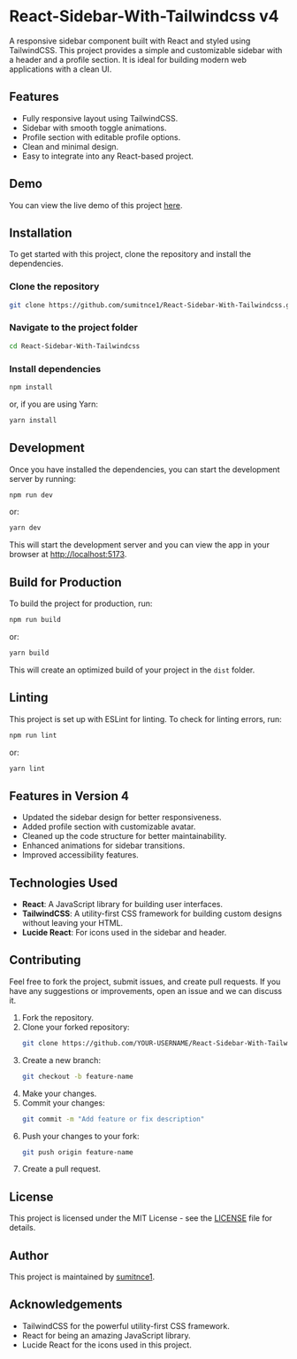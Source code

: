 # React-Sidebar-With-Tailwindcss v4

A responsive sidebar component built with React and styled using TailwindCSS. This project provides a simple and customizable sidebar with a header and a profile section. It is ideal for building modern web applications with a clean UI.

## Features
- Fully responsive layout using TailwindCSS.
- Sidebar with smooth toggle animations.
- Profile section with editable profile options.
- Clean and minimal design.
- Easy to integrate into any React-based project.

## Demo

You can view the live demo of this project [here](#).

## Installation

To get started with this project, clone the repository and install the dependencies.

### Clone the repository

```bash
git clone https://github.com/sumitnce1/React-Sidebar-With-Tailwindcss.git
```

### Navigate to the project folder

```bash
cd React-Sidebar-With-Tailwindcss
```

### Install dependencies

```bash
npm install
```

or, if you are using Yarn:

```bash
yarn install
```

## Development

Once you have installed the dependencies, you can start the development server by running:

```bash
npm run dev
```

or:

```bash
yarn dev
```

This will start the development server and you can view the app in your browser at [http://localhost:5173](http://localhost:5173).

## Build for Production

To build the project for production, run:

```bash
npm run build
```

or:

```bash
yarn build
```

This will create an optimized build of your project in the `dist` folder.

## Linting

This project is set up with ESLint for linting. To check for linting errors, run:

```bash
npm run lint
```

or:

```bash
yarn lint
```

## Features in Version 4

- Updated the sidebar design for better responsiveness.
- Added profile section with customizable avatar.
- Cleaned up the code structure for better maintainability.
- Enhanced animations for sidebar transitions.
- Improved accessibility features.

## Technologies Used

- **React**: A JavaScript library for building user interfaces.
- **TailwindCSS**: A utility-first CSS framework for building custom designs without leaving your HTML.
- **Lucide React**: For icons used in the sidebar and header.

## Contributing

Feel free to fork the project, submit issues, and create pull requests. If you have any suggestions or improvements, open an issue and we can discuss it.

1. Fork the repository.
2. Clone your forked repository:
    ```bash
    git clone https://github.com/YOUR-USERNAME/React-Sidebar-With-Tailwindcss.git
    ```
3. Create a new branch:
    ```bash
    git checkout -b feature-name
    ```
4. Make your changes.
5. Commit your changes:
    ```bash
    git commit -m "Add feature or fix description"
    ```
6. Push your changes to your fork:
    ```bash
    git push origin feature-name
    ```
7. Create a pull request.

## License

This project is licensed under the MIT License - see the [LICENSE](LICENSE) file for details.

## Author

This project is maintained by [sumitnce1](https://github.com/sumitnce1).

## Acknowledgements

- TailwindCSS for the powerful utility-first CSS framework.
- React for being an amazing JavaScript library.
- Lucide React for the icons used in this project.  
